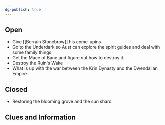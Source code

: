 ```yaml
---
dg-publish: true
---
```

## Open
- Give [[Berrain Stonebrow]] his come-upins
- Go to the Underdark so Aust can explore the spirit guides and deal with some family things.
- Get the Mace of Bane and figure out how to destroy it.
- Destroy the Ruin's Wake
- What is up with the war between the Krin Dynasty and the Dwendalian Empire
## Closed
- Restoring the blooming grove and the sun shard
## Clues and Information

